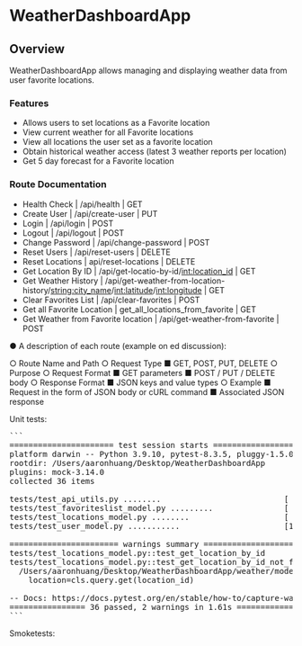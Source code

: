 # WeatherDashboardApp
## Overview
WeatherDashboardApp allows managing and displaying weather data from user favorite locations.

### Features 
- Allows users to set locations as a Favorite location 
- View current weather for all Favorite locations
- View all locations the user set as a favorite location
- Obtain historical weather access (latest 3 weather reports per location)
- Get 5 day forecast for a Favorite location

### Route Documentation
- Health Check | /api/health | GET
- Create User | /api/create-user | PUT
- Login | /api/login | POST
- Logout | /api/logout | POST
- Change Password | /api/change-password | POST
- Reset Users | /api/reset-users | DELETE
- Reset Locations | api/reset-locations | DELETE
- Get Location By ID | /api/get-locatio-by-id/<int:location_id> | GET
- Get Weather History | /api/get-weather-from-location-history/<string:city_name>/<int:latitude>/<int:longitude> | GET
- Clear Favorites List | /api/clear-favorites | POST
- Get all Favorite Location | get_all_locations_from_favorite | GET
- Get Weather from Favorite location | /api/get-weather-from-favorite | POST



● A description of each route (example on ed discussion):

○ Route Name and Path
○ Request Type
■ GET, POST, PUT, DELETE
○ Purpose
○ Request Format
■ GET parameters
■ POST / PUT / DELETE body
○ Response Format
■ JSON keys and value types
○ Example
■ Request in the form of JSON body or cURL
command
■ Associated JSON response

Unit tests:
<pre>```
====================== test session starts ======================
platform darwin -- Python 3.9.10, pytest-8.3.5, pluggy-1.5.0
rootdir: /Users/aaronhuang/Desktop/WeatherDashboardApp
plugins: mock-3.14.0
collected 36 items                                              

tests/test_api_utils.py ........                          [ 22%]
tests/test_favoriteslist_model.py .........               [ 47%]
tests/test_locations_model.py ........                    [ 69%]
tests/test_user_model.py ...........                      [100%]

======================= warnings summary ========================
tests/test_locations_model.py::test_get_location_by_id
tests/test_locations_model.py::test_get_location_by_id_not_found
  /Users/aaronhuang/Desktop/WeatherDashboardApp/weather/models/locations_model.py:70: LegacyAPIWarning: The Query.get() method is considered legacy as of the 1.x series of SQLAlchemy and becomes a legacy construct in 2.0. The method is now available as Session.get() (deprecated since: 2.0) (Background on SQLAlchemy 2.0 at: https://sqlalche.me/e/b8d9)
    location=cls.query.get(location_id)

-- Docs: https://docs.pytest.org/en/stable/how-to/capture-warnings.html
================ 36 passed, 2 warnings in 1.61s =================
```</pre>
Smoketests:





